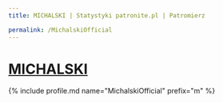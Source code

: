 ```yaml
---
title: MICHALSKI | Statystyki patronite.pl | Patromierz

permalink: /MichalskiOfficial
---
```


# [MICHALSKI](https://patronite.pl/MichalskiOfficial)

{% include profile.md name="MichalskiOfficial" prefix="m" %}
